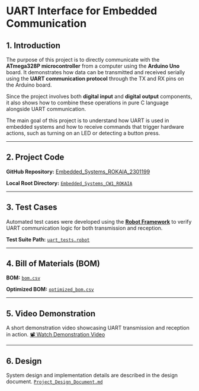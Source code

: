 # UART Interface for Embedded Communication

## 1. Introduction

The purpose of this project is to directly communicate with the **ATmega328P microcontroller** from a computer using the **Arduino Uno** board. It demonstrates how data can be transmitted and received serially using the **UART communication protocol** through the TX and RX pins on the Arduino board.

Since the project involves both **digital input** and **digital output** components, it also shows how to combine these operations in pure C language alongside UART communication.

The main goal of this project is to understand how UART is used in embedded systems and how to receive commands that trigger hardware actions, such as turning on an LED or detecting a button press.

---

## 2. Project Code

**GitHub Repository:**
[Embedded_Systems_ROKAIA_2301199](https://github.com/Rokaia34/Embedded_Systems_ROKAIA_2301199)

**Local Root Directory:**
[`Embedded_Systems_CW1_ROKAIA`](./Embedded_Systems_CW1_ROKAIA/)

---

## 3. Test Cases

Automated test cases were developed using the **[Robot Framework](https://robotframework.org/)** to verify UART communication logic for both transmission and reception.

**Test Suite Path:**
[`uart_tests.robot`](./tests/uart_tests.robot)

---

## 4. Bill of Materials (BOM)

**BOM:**
[`bom.csv`](./BOM/bom.csv)

**Optimized BOM:**
[`optimized_bom.csv`](./BOM/optimized_bom.csv)

---

## 5. Video Demonstration

A short demonstration video showcasing UART transmission and reception in action.
[📽️ Watch Demonstration Video](./Video%20demonstration/Video.mp4)

---

## 6. Design

System design and implementation details are described in the design document.
[`Project_Design_Document.md`](./Documents/Project_Design_Document.md)
